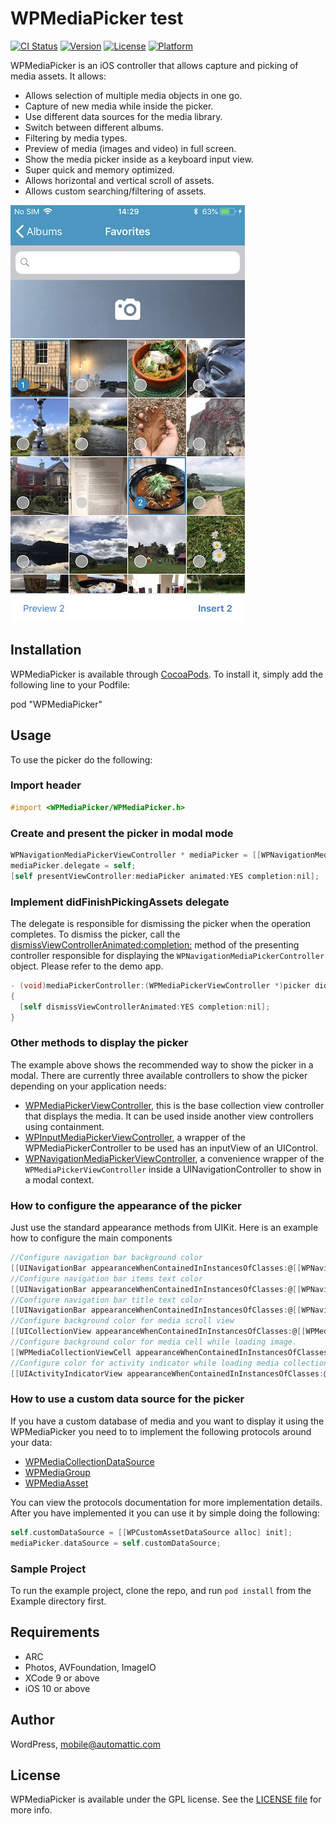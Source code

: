 # WPMediaPicker test

[![CI Status](https://travis-ci.org/wordpress-mobile/MediaPicker-iOS.svg?style=flat)](https://travis-ci.org/wordpress-mobile/MediaPicker-iOS)
[![Version](https://img.shields.io/cocoapods/v/WPMediaPicker.svg?style=flat)](http://cocoadocs.org/docsets/WPMediaPicker)
[![License](https://img.shields.io/cocoapods/l/WPMediaPicker.svg?style=flat)](http://cocoadocs.org/docsets/WPMediaPicker)
[![Platform](https://img.shields.io/cocoapods/p/WPMediaPicker.svg?style=flat)](http://cocoadocs.org/docsets/WPMediaPicker)

WPMediaPicker is an iOS controller that allows capture and picking of media assets.
It allows:
 * Allows selection of multiple media objects in one go.
 * Capture of new media while inside the picker.
 * Use different data sources for the media library.
 * Switch between different albums.
 * Filtering by media types.
 * Preview of media (images and video) in full screen.
 * Show the media picker inside as a keyboard input view.
 * Super quick and memory optimized.
 * Allows horizontal and vertical scroll of assets.
 * Allows custom searching/filtering of assets. 

![Screenshot](screenshots_1.jpg "Screenshot")

## Installation

WPMediaPicker is available through [CocoaPods](http://cocoapods.org). To install
it, simply add the following line to your Podfile:

pod "WPMediaPicker"

## Usage

To use the picker do the following:

### Import header

```` objective-c
#import <WPMediaPicker/WPMediaPicker.h>
````

### Create and present the picker in modal mode

```` objective-c
WPNavigationMediaPickerViewController * mediaPicker = [[WPNavigationMediaPickerViewController alloc] init];
mediaPicker.delegate = self;
[self presentViewController:mediaPicker animated:YES completion:nil];
````

### Implement didFinishPickingAssets delegate

The delegate is responsible for dismissing the picker when the operation completes. To dismiss the picker, call the [dismissViewControllerAnimated:completion:](https://developer.apple.com/library/ios/documentation/uikit/reference/UIViewController_Class/index.html#//apple_ref/occ/instm/UIViewController/dismissViewControllerAnimated:completion:) method of the presenting controller responsible for displaying the `WPNavigationMediaPickerController` object. Please refer to the demo app.

```` objective-c
- (void)mediaPickerController:(WPMediaPickerViewController *)picker didFinishPickingAssets:(NSArray<WPMediaAsset> *)assets
{
  [self dismissViewControllerAnimated:YES completion:nil];    
}
````

### Other methods to display the picker

The example above shows the recommended way to show the picker in a modal. There are currently three available controllers to show the picker depending on your application needs:

 * [WPMediaPickerViewController](Pod/Classes/WPMediaPickerViewController.h), this is the base collection view controller that displays the media. It can be used inside another view controllers using containment.
 * [WPInputMediaPickerViewController](Pod/Classes/WPInputMediaPickerViewController.h), a wrapper of the WPMediaPickerController to be used has an inputView of an UIControl. 
 * [WPNavigationMediaPickerViewController](Pod/Classes/WPNavigationMediaPickerViewController.h), a convenience wrapper of the `WPMediaPickerViewController` inside a UINavigationController to show in a modal context.

### How to configure the appearance of the picker

Just use the standard appearance methods from UIKit. Here is an example how to configure the main components

```` objective-c
//Configure navigation bar background color
[[UINavigationBar appearanceWhenContainedInInstancesOfClasses:@[[WPNavigationMediaPickerViewController class]]] setBarTintColor:[UIColor colorWithRed:0/255.0f green:135/255.0f blue:190/255.0f alpha:1.0f]];
//Configure navigation bar items text color
[[UINavigationBar appearanceWhenContainedInInstancesOfClasses:@[[WPNavigationMediaPickerViewController class]]] setTintColor:[UIColor whiteColor]];
//Configure navigation bar title text color
[[UINavigationBar appearanceWhenContainedInInstancesOfClasses:@[[WPNavigationMediaPickerViewController class]]] setTitleTextAttributes:@{NSForegroundColorAttributeName: [UIColor whiteColor]} ];
//Configure background color for media scroll view
[[UICollectionView appearanceWhenContainedInInstancesOfClasses:@[[WPMediaCollectionViewController class]]] setBackgroundColor:[UIColor colorWithRed:233/255.0f green:239/255.0f blue:243/255.0f alpha:1.0f]];
//Configure background color for media cell while loading image.
[[WPMediaCollectionViewCell appearanceWhenContainedInInstancesOfClasses:@[[WPMediaCollectionViewController class]]] setBackgroundColor:[UIColor colorWithRed:243/255.0f green:246/255.0f blue:248/255.0f alpha:1.0f]];
//Configure color for activity indicator while loading media collection
[[UIActivityIndicatorView appearanceWhenContainedInInstancesOfClasses:@[[WPMediaCollectionViewController class]]] setColor:[UIColor grayColor]];
````

### How to use a custom data source for the picker

If you have a custom database of media and you want to display it using the WPMediaPicker you need to to implement the following protocols around your data:

 * [WPMediaCollectionDataSource](Pod/Classes/WPMediaCollectionDataSource.h)
 * [WPMediaGroup](Pod/Classes/WPMediaCollectionDataSource.h)
 * [WPMediaAsset](Pod/Classes/WPMediaCollectionDataSource.h)

You can view the protocols documentation for more implementation details. 
After you have implemented it you can use it by simple doing the following:

```` objective-c
self.customDataSource = [[WPCustomAssetDataSource alloc] init];
mediaPicker.dataSource = self.customDataSource;
````

### Sample Project

To run the example project, clone the repo, and run `pod install` from the Example directory first.

## Requirements

 * ARC 
 * Photos, AVFoundation, ImageIO
 * XCode 9 or above
 * iOS 10 or above

## Author

WordPress, mobile@automattic.com

## License

WPMediaPicker is available under the GPL license. See the [LICENSE file](./LICENSE) for more info.

